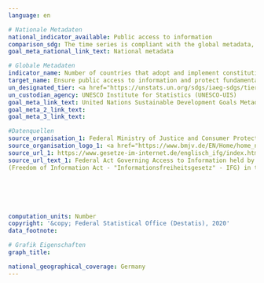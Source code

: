 ```yaml
---
language: en

# Nationale Metadaten
national_indicator_available: Public access to information
comparison_sdg: The time series is compliant with the global metadata, but it refers to Germany and not to all UN-member countries.
goal_meta_national_link_text: National metadata

# Globale Metadaten
indicator_name: Number of countries that adopt and implement constitutional, statutory and/or policy guarantees for public access to information
target_name: Ensure public access to information and protect fundamental freedoms, in accordance with national legislation and international agreements
un_designated_tier: <a href="https://unstats.un.org/sdgs/iaeg-sdgs/tier-classification/" title="Click here for more information on the UN tier classification.">Tier I</a>
un_custodian_agency: UNESCO Institute for Statistics (UNESCO-UIS)
goal_meta_link_text: United Nations Sustainable Development Goals Metadata
goal_meta_2_link_text: 
goal_meta_3_link_text: 

#Datenquellen
source_organisation_1: Federal Ministry of Justice and Consumer Protection (BMJV)
source_organisation_logo_1: <a href="https://www.bmjv.de/EN/Home/home_node.html"><img src="https://g205sdgs.github.io/sdg-indicators/public/OrgImgEn/bmjv.png" alt="Logo bmjv" style="height:60px; width:148px" /></a>
source_url_1: https://www.gesetze-im-internet.de/englisch_ifg/index.html
source_url_text_1: Federal Act Governing Access to Information held by the Federal Government
(Freedom of Information Act - "Informationsfreiheitsgesetz" - IFG) in the current German version (only legally binding in this version)






computation_units: Number
copyright: '&copy; Federal Statistical Office (Destatis), 2020'
data_footnote: 

# Grafik Eigenschaften
graph_title: 

national_geographical_coverage: Germany
---
```


<span></span>